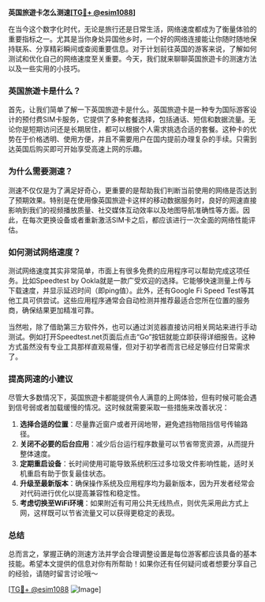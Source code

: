 **英国旅遊卡怎么测速[[TG💪+ @esim1088](https://t.me/s/esim1088)]**

在当今这个数字化时代，无论是旅行还是日常生活，网络速度都成为了衡量体验的重要指标之一。尤其是当你身处异国他乡时，一个好的网络连接能让你随时随地保持联系、分享精彩瞬间或查阅重要信息。对于计划前往英国的游客来说，了解如何测试和优化自己的网络速度至关重要。今天，我们就来聊聊英国旅遊卡的测速方法以及一些实用的小技巧。

### 英国旅遊卡是什么？

首先，让我们简单了解一下英国旅遊卡是什么。英国旅遊卡是一种专为国际游客设计的预付费SIM卡服务，它提供了多种套餐选择，包括通话、短信和数据流量。无论你是短期访问还是长期居住，都可以根据个人需求挑选合适的套餐。这种卡的优势在于价格透明、使用方便，并且不需要用户在国内提前办理复杂的手续。只需到达英国后购买即可开始享受高速上网的乐趣。

### 为什么需要测速？

测速不仅仅是为了满足好奇心，更重要的是帮助我们判断当前使用的网络是否达到了预期效果。特别是在使用像英国旅遊卡这样的移动数据服务时，良好的网速直接影响到我们的视频播放质量、社交媒体互动效率以及地图导航准确性等方面。因此，在每次更换设备或者重新激活SIM卡之后，都应该进行一次全面的网络性能评估。

### 如何测试网络速度？

测试网络速度其实非常简单，市面上有很多免费的应用程序可以帮助完成这项任务。比如Speedtest by Ookla就是一款广受欢迎的选择。它能够快速测量上传与下载速度，并显示延迟时间（即ping值）。此外，还有Google Fi Speed Test等其他工具可供尝试。这些应用程序通常会自动检测并推荐最适合您所在位置的服务商，确保结果更加精准可靠。

当然啦，除了借助第三方软件外，也可以通过浏览器直接访问相关网站来进行手动测试。例如打开Speedtest.net页面后点击“Go”按钮就能立即获得详细报告。这种方式虽然没有专业工具那样直观易懂，但对于初学者而言已经足够应付日常需求了。

### 提高网速的小建议

尽管大多数情况下，英国旅遊卡都能提供令人满意的上网体验，但有时候可能会遇到信号弱或者加载缓慢的情况。这时候就需要采取一些措施来改善状况：

1. **选择合适的位置**：尽量靠近窗户或者开阔地带，避免遮挡物阻挡信号传输路径。
2. **关闭不必要的后台应用**：减少后台运行程序数量可以节省带宽资源，从而提升整体速度。
3. **定期重启设备**：长时间使用可能导致系统积压过多垃圾文件影响性能，适时关机重启有助于恢复最佳状态。
4. **升级至最新版本**：确保操作系统及应用程序均为最新版本，因为开发者经常会对代码进行优化以提高兼容性和稳定性。
5. **考虑切换至WiFi环境**：如果附近有可用公共无线热点，则优先采用此方式上网，这样既可以节省流量又可以获得更稳定的表现。

### 总结

总而言之，掌握正确的测速方法并学会合理调整设置是每位游客都应该具备的基本技能。希望本文提供的信息对你有所帮助！如果你还有任何疑问或者想要分享自己的经验，请随时留言讨论哦～

[[TG💪+ @esim1088](https://t.me/s/esim1088) ![Image](https://i.postimg.cc/4NQfJmqS/Snipaste-2025-05-13-00-14-12.png)]